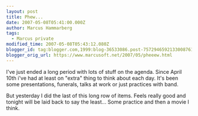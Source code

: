 ```yaml
---
layout: post
title: Phew...
date: 2007-05-08T05:41:00.000Z
author: Marcus Hammarberg
tags:
  - Marcus private
modified_time: 2007-05-08T05:43:12.080Z
blogger_id: tag:blogger.com,1999:blog-36533086.post-7572946592133008761
blogger_orig_url: https://www.marcusoft.net/2007/05/pheeew.html
---
```


I've just ended a long period with lots of stuff on the agenda. Since April 10th i've had at least on "extra" thing to think about each day. It's been some presentations, funerals, talks at work or just practices with band.

But yesterday I did the last of this long row of items. Feels really good and tonight will be laid back to say the least... Some practice and then a movie I think.

